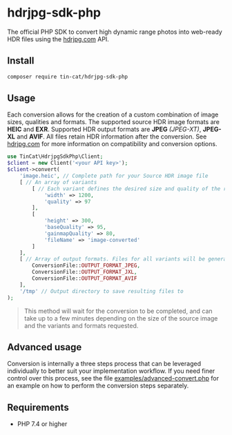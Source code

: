 # hdrjpg-sdk-php
The official PHP SDK to convert high dynamic range photos into web-ready HDR files using the [hdrjpg.com](https://hdrjpg.com) API.

## Install

```bash
composer require tin-cat/hdrjpg-sdk-php
```

## Usage
Each conversion allows for the creation of a custom combination of image sizes, qualities and formats. The supported source HDR image formats are <b>HEIC</b> and <b>EXR</b>. Supported HDR output formats are <b>JPEG</b> <i>(JPEG-XT)</i>, <b>JPEG-XL</b> and <b>AVIF</b>. All files retain HDR information after the conversion. See [hdrjpg.com](https://hdrjpg.com) for more information on compatibility and conversion options.

```php
use TinCat\HdrjpgSdkPhp\Client;
$client = new Client('<your API key>');
$client->convert(
    'image.heic', // Complete path for your Source HDR image file
    [ // An array of variants
        [ // Each variant defines the desired size and quality of the resulting image
            'width' => 1200,
            'quality' => 97
        ],
        [
            'height' => 300,
            'baseQuality' => 95,
            'gainmapQuality' => 80,
            'fileName' => 'image-converted'
        ]
    ],
    [ // Array of output formats. Files for all variants will be generated for all this formats
        ConversionFile::OUTPUT_FORMAT_JPEG,
        ConversionFile::OUTPUT_FORMAT_JXL,
        ConversionFile::OUTPUT_FORMAT_AVIF
    ],
    '/tmp' // Output directory to save resulting files to
);
```

> This method will wait for the conversion to be completed, and can take up to a few minutes depending on the size of the source image and the variants and formats requested.

## Advanced usage
Conversion is internally a three steps process that can be leveraged individually to better suit your implementation workflow. If you need finer control over this process, see the file [examples/advanced-convert.php](examples/advanced-convert.php) for an example on how to perform the conversion steps separately.


## Requirements
- PHP 7.4 or higher
